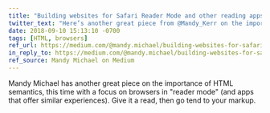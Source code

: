 ```yaml
---
title: "Building websites for Safari Reader Mode and other reading apps."
twitter_text: "Here’s another great piece from @Mandy_Kerr on the importance of HTML semantics, this time with a focus on browsers in “reader mode” (and apps that offer similar experiences). Give it a read, then go tend to your markup."
date: 2018-09-10 15:13:10 -0700
tags: [HTML, browsers]
ref_url: https://medium.com/@mandy.michael/building-websites-for-safari-reader-mode-and-other-reading-apps-1562913c86c9
in_reply_to: https://medium.com/@mandy.michael/building-websites-for-safari-reader-mode-and-other-reading-apps-1562913c86c9
ref_source: Mandy Michael on Medium
---
```


Mandy Michael has another great piece on the importance of HTML semantics, this time with a focus on browsers in "reader mode" (and apps that offer similar experiences). Give it a read, then go tend to your markup.